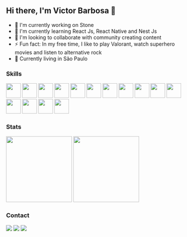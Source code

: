 ## Hi there, I'm Victor Barbosa 👋

- 🔭 I'm currently working on Stone
- 🌱 I'm currently learning React Js, React Native and Nest Js
- 👯 I'm looking to collaborate with community creating content
- ⚡ Fun fact: In my free time, I like to play Valorant, watch superhero movies and listen to alternative rock
- 📍 Currently living in São Paulo

### Skills

<img width="40" src="https://cdn.jsdelivr.net/gh/devicons/devicon/icons/react/react-original.svg" />
<img width="40" src="https://cdn.jsdelivr.net/gh/devicons/devicon/icons/vuejs/vuejs-original.svg" />
<img width="40" src="https://cdn.jsdelivr.net/gh/devicons/devicon/icons/nestjs/nestjs-plain.svg" />
<img width="40" src="https://cdn.jsdelivr.net/gh/devicons/devicon/icons/figma/figma-original.svg" />
<img width="40" src="https://cdn.jsdelivr.net/gh/devicons/devicon/icons/bootstrap/bootstrap-plain.svg" />
<img width="40" src="https://cdn.jsdelivr.net/gh/devicons/devicon/icons/arduino/arduino-original.svg" />
<img width="40" src="https://cdn.jsdelivr.net/gh/devicons/devicon/icons/git/git-original.svg" />
<img width="40" src="https://cdn.jsdelivr.net/gh/devicons/devicon/icons/html5/html5-original.svg" />
<img width="40" src="https://cdn.jsdelivr.net/gh/devicons/devicon/icons/javascript/javascript-original.svg" />
<img width="40" src="https://cdn.jsdelivr.net/gh/devicons/devicon/icons/jest/jest-plain.svg" />
<img width="40" src="https://cdn.jsdelivr.net/gh/devicons/devicon/icons/jira/jira-original.svg" />
<img width="40" src="https://cdn.jsdelivr.net/gh/devicons/devicon/icons/laravel/laravel-plain.svg" />
<img width="40" src="https://cdn.jsdelivr.net/gh/devicons/devicon/icons/nodejs/nodejs-original.svg" />
<img width="40" src="https://cdn.jsdelivr.net/gh/devicons/devicon/icons/php/php-original.svg" />
<img width="40" src="https://cdn.jsdelivr.net/gh/devicons/devicon/icons/typescript/typescript-original.svg" />

### Stats
<div>
    <!-- <a href="https://github.com/barbosadev"> -->
    <img height="180em" src="https://github-readme-stats.vercel.app/api/top-langs/?username=barbosadev&layout=compact&langs_count=7&theme=dracula"/>
    <img height="180em" src="https://github-readme-stats.vercel.app/api?username=barbosadev&show_icons=true&theme=dracula&include_all_commits=true&count_private=true"/>
    <!-- </a> -->
</div>

### Contact

<div>
<!-- <a href="https://www.youtube.com/seu-canal-youtube-aqui" target="_blank"><img src="https://img.shields.io/badge/YouTube-FF0000?style=for-the-badge&logo=youtube&logoColor=white" target="_blank"></a> -->
<a href="https://instagram.com/_barbosaVictor" target="_blank"><img src="https://img.shields.io/badge/-Instagram-%23E4405F?style=for-the-badge&logo=instagram&logoColor=white" target="_blank"></a>
<!-- <a href="https://www.twitch.tv/seu-usuário-aqui" target="_blank"><img src="https://img.shields.io/badge/Twitch-9146FF?style=for-the-badge&logo=twitch&logoColor=white" target="_blank"></a> -->
<!-- <a href = "mailto:contato@seu-usuário-aqui"><img src="https://img.shields.io/badge/Gmail-D14836?style=for-the-badge&logo=gmail&logoColor=white" target="_blank"></a> -->
<a href="https://www.linkedin.com/in/barbosadev" target="_blank"><img src="https://img.shields.io/badge/-LinkedIn-%230077B5?style=for-the-badge&logo=linkedin&logoColor=white" target="_blank"></a>   
<a href="https://twitter.com/_barbosaVictor" target="_blank"><img src="https://img.shields.io/badge/-Twitter-%231D9BF0?style=for-the-badge&logo=twitter&logoColor=white" target="_blank"></a>   
</div>

